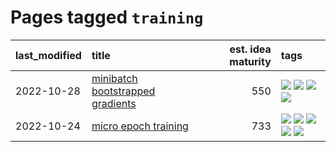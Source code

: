 # Pages tagged `training`

|last_modified|title|est. idea maturity|tags
|:---|:---|---:|:---|
|2022-10-28|[minibatch bootstrapped gradients](../minibatch-bootstrapped-gradients.md)|550|[![](https://img.shields.io/badge/tag-experimental-48fb29)](../tags/experimental.md) [![](https://img.shields.io/badge/tag-optimization-1614f8)](../tags/optimization.md) [![](https://img.shields.io/badge/tag-training-394ee4)](../tags/training.md) [![](https://img.shields.io/badge/tag-wip-35b163)](../tags/wip.md)|
|2022-10-24|[micro epoch training](../micro-epoch.md)|733|[![](https://img.shields.io/badge/tag-augmentation-587798)](../tags/augmentation.md) [![](https://img.shields.io/badge/tag-dataset-e9b626)](../tags/dataset.md) [![](https://img.shields.io/badge/tag-heuristics-2c91b4)](../tags/heuristics.md) [![](https://img.shields.io/badge/tag-tooling-92ab1c)](../tags/tooling.md) [![](https://img.shields.io/badge/tag-training-394ee4)](../tags/training.md)|